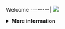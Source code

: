 Welcome
--------|
![](https://media.tenor.com/iVCiM9W7cvYAAAAd/welcome.gif)

<details>
  <summary><b>More information</b></summary>

#### ★ Social Accounts ★
<a href="https://m.facebook.com/uchieell.neww"><img src="https://raw.githubusercontent.com/Dumai-991/Dumai-991/main/Image/images.png" alt="alt text" width="75" height="75"></a>


$ pkg update && pkg upgrade

$ pkg install python

$ pip install requests

$ pip install bs4

$ pip install rich

$ git clone https://github.com/Alexander-Khntlts/Huawei7_V2

$ cd Huawei7_V2

$ git pull

$ ls

$ python FerlyXD

Jangan lupa Kasih Bintang🗿🗿🔥🔥👌
